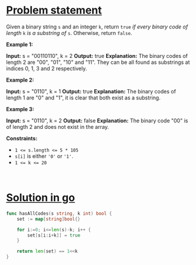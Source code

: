 # [Problem statement](https://leetcode.com/problems/check-if-a-string-contains-all-binary-codes-of-size-k)

Given a binary string `s` and an integer `k`, return `true` _if every binary code of length_ `k` _is a substring of_ `s`. Otherwise, return `false`.

**Example 1:**


**Input:** s = "00110110", k = 2
**Output:** true
**Explanation:** The binary codes of length 2 are "00", "01", "10" and "11". They can be all found as substrings at indices 0, 1, 3 and 2 respectively.

**Example 2:**


**Input:** s = "0110", k = 1
**Output:** true
**Explanation:** The binary codes of length 1 are "0" and "1", it is clear that both exist as a substring. 

**Example 3:**


**Input:** s = "0110", k = 2
**Output:** false
**Explanation:** The binary code "00" is of length 2 and does not exist in the array.

**Constraints:**

* `1 <= s.length <= 5 * 105`
* `s[i]` is either `'0'` or `'1'`.
* `1 <= k <= 20`

<br />

# [Solution in go](https://leetcode.com/submissions/detail/1150661098/)

```go
func hasAllCodes(s string, k int) bool {
    set := map[string]bool{}

    for i:=0; i<=len(s)-k; i++ {
        set[s[i:i+k]] = true
    }

    return len(set) == 1<<k
}
```